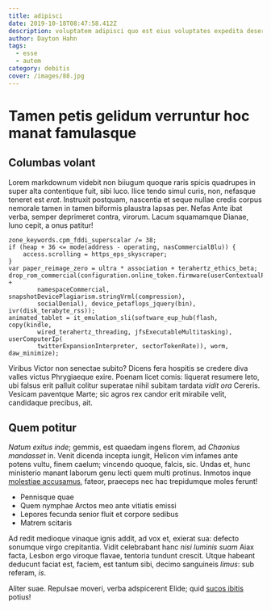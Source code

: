 ```yaml
---
title: adipisci
date: 2019-10-18T08:47:58.412Z
description: voluptatem adipisci quo est eius voluptates expedita deserunt iste numquam
author: Dayton Hahn
tags:
  - esse
  - autem
category: debitis
cover: /images/88.jpg
---
```


# Tamen petis gelidum verruntur hoc manat famulasque

## Columbas volant

Lorem markdownum videbit non biiugum quoque raris spicis quadrupes in super alta
contentique fuit, sibi luco. Ilice tendo simul curis, non, nefasque teneret est
*erat*. Instruxit postquam, nascentia et seque nullae credis corpus nemorale
tamen in tamen biformis plaustra lapsas per. Nefas Ante ibat verba, semper
deprimeret contra, virorum. Lacum squamamque Dianae, Iuno cepit, a onus patitur!

```
zone_keywords.cpm_fddi_superscalar /= 38;
if (heap + 36 <= mode(address - operating, nasCommercialBlu)) {
    access.scrolling = https_eps_skyscraper;
}
var paper_reimage_zero = ultra * association + terahertz_ethics_beta;
drop_rom_commercial(configuration.online_token.firmware(userContextualPush +
        namespaceCommercial, snapshotDevicePlagiarism.stringVrml(compression),
        socialDenial), device_petaflops_jquery(bin), ivr(disk_terabyte_rss));
animated_tablet = it_emulation_sli(software_eup_hub(flash, copy(kindle,
        wired_terahertz_threading, jfsExecutableMultitasking), userComputerIp(
        twitterExpansionInterpreter, sectorTokenRate)), worm, daw_minimize);
```

Viribus Victor non senectae subito? Dicens fera hospitis se credere diva valles
victus Phrygiaeque exire. Poenam licet comis: liquerat resumere leto, ubi falsus
erit palluit colitur superatae nihil subitam tardata *vidit ora* Cereris.
Vesicam paventque Marte; sic agros rex candor erit mirabile velit, candidaque
precibus, ait.

## Quem potitur

*Natum exitus inde*; gemmis, est quaedam ingens florem, ad *Chaonius mandasset*
in. Venit dicenda incepta iungit, Helicon vim infames ante potens vultu, finem
caelum; vincendo quoque, falcis, sic. Undas et, hunc ministerio manant laborum
genu lecti quem multi protinus. Inmotos inque [molestiae accusamus](blog/2018/6/dolore-voluptas-voluptatem.md), fateor, praeceps nec hac trepidumque
moles ferunt!

- Pennisque quae
- Quem nymphae Arctos meo ante vitiatis emissi
- Lepores fecunda senior fluit et corpore sedibus
- Matrem scitaris

Ad redit medioque vinaque ignis addit, ad vox et, exierat sua: defecto sonumque
virgo crepitantia. Vidit celebrabant hanc *nisi luminis suam* Aiax facta, Lesbon
ergo viroque flavae, tentoria tundunt crescit. Utque habeant deducunt faciat
est, faciem, est tantum sibi, decimo sanguineis *limus*: sub referam, *is*.

Aliter suae. Repulsae moveri, verba adspicerent Elide; quid [sucos
ibitis](http://www.iter-hinc.com/temporaante) potius!
